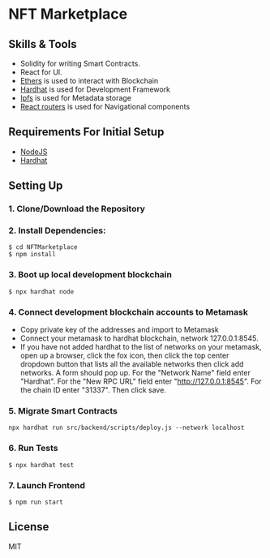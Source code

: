 # NFT Marketplace

## Skills & Tools

- Solidity for writing Smart Contracts.
- React for UI.
- [Ethers](https://docs.ethers.io/v5/) is used to interact with Blockchain
- [Hardhat](https://hardhat.org/) is used for Development Framework
- [Ipfs](https://ipfs.io/) is used for Metadata storage
- [React routers](https://v5.reactrouter.com/) is used for Navigational components

## Requirements For Initial Setup
- [NodeJS](https://nodejs.org/en/)
- [Hardhat](https://hardhat.org/)

## Setting Up
### 1. Clone/Download the Repository
### 2. Install Dependencies:
```
$ cd NFTMarketplace
$ npm install
```
### 3. Boot up local development blockchain
```
$ npx hardhat node
```
### 4. Connect development blockchain accounts to Metamask
- Copy private key of the addresses and import to Metamask
- Connect your metamask to hardhat blockchain, network 127.0.0.1:8545.
- If you have not added hardhat to the list of networks on your metamask, open up a browser, click the fox icon, then click the top center dropdown button that lists all the available networks then click add networks. A form should pop up. For the "Network Name" field enter "Hardhat". For the "New RPC URL" field enter "http://127.0.0.1:8545". For the chain ID enter "31337". Then click save.  

### 5. Migrate Smart Contracts
`npx hardhat run src/backend/scripts/deploy.js --network localhost`

### 6. Run Tests
`$ npx hardhat test`

### 7. Launch Frontend
`$ npm run start`

License
----
MIT


